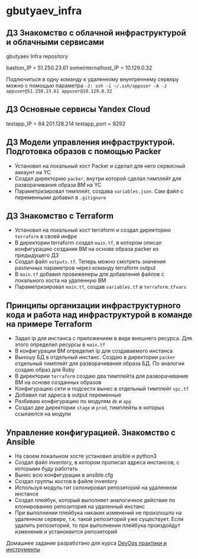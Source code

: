 # gbutyaev_infra


## ДЗ Знакомство с облачной инфраструктурой и облачными сервисами


gbutyaev Infra repository

bastion_IP = 51.250.23.61
someinternalhost_IP = 10.129.0.32


Подлючиться в одну команду к удаленному внунтреннему серверу можно с помощью параметра `-J: ssh -i ~/.ssh/appuser -A -J appuser@51.250.23.61 appuser@10.129.0.32`


## ДЗ Основные сервисы Yandex Cloud


testapp_IP = 84.201.128.214
testapp_port = 9292

## ДЗ Модели управления инфраструктурой. Подготовка образов с помощью Packer

- Установил на локальный хост Packer и сделал для него сервисный аккаунт на YC
- Создал директорию `packer`, внутри которой сделал тимплейт для разворачивания образа ВМ на YC
- Параметризировал тимплейт, создава `variables.json`. Сам файл с переменными добавил в `.gitignore`

## ДЗ Знакомство с Terraform

- Установил на локальный хост terraform и создал директорию `terraform` в своей инфре
- В директории terraform создал `main.tf`, в котором описал конфигурацию создания ВМ на основе образа packer из  предыдущего ДЗ
- Создал файл `outputs.tf`. Теперь можно смотреть значения различных параметров через команду terraform output
- В `main.tf` добавил провиженеры для добавления файлов с локального хоста на удаленную ВМ
- Параметризировал `main.tf`, создав `variables.tf` и `terraform.tfvars`

## Принципы организации инфраструктурного кода и работа над инфраструктурой в команде на примере Terraform

- Задал ip для инстанса с приложением в виде внешнего ресурса. Для этого определил ресурсы в `main.tf`
- В конфигурации ВМ определил ip для создаваемого инстанса
- Выношу БД в отдельный инстанс. Создаю в директории `packer` отдельный тимплейт для разворачивания образа БД. По аналогии создаю образ для Ruby
- В директории `terraform` создаю два тимплейта для разворачивания ВМ на основе созданных образов
- Конфигурацию сети и подсести вынес в отдельный тимплейт `vpc.tf`
- Добавил nat адреса в output переменные
- Разбиваю конфигурацию по модулям `db` и `app`
- Создал две директории `stage` и `prod`, тимплейты в которых ссылаются на модули

## Управление конфигурацией. Знакомство с Ansible

- На своем локальном хосте установил ansible и python3
- Создал файл inventory, в котором прописал адреса инстансов, с которыми буду работать
- Вынес всю конфигурации в ansible.cfg
- Создал группы хостов в  файле inventory
- Используя модуль гит склонировал репозиторий на удаленном инстансе
- Создал плейбук, который выполняет аналогичное действие по клонированию репозитория на удаленный инстанс
- При выполнении плейбука никаких изменений не произлошло на удаленном сервере, т.к. такой репозиторий уже существует. Если удалить репозиторий, то при выполнении плейбука произдойдут изменения и устаноивится репозиторий


Домашнее задание разработано для курса [DevOps практики и инструменты](https://otus.ru/lessons/devops-praktiki-i-instrumenty/)
